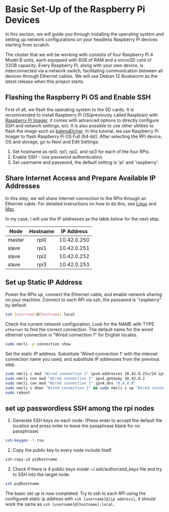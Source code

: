 # Basic Set-Up of the Raspberry Pi Devices

In this section, we will guide you through installing the operating system and setting up network configurations on your headless Raspberry Pi devices starting from scratch.

The cluster that we will be working with consists of four Raspberry Pi 4 Model B units, each equipped with 8GB of RAM and a microSD card of 32GB capacity. Every Raspberry Pi, along with your own device, is interconnected via a network switch, facilitating communication between all devices through Ethernet cables. We will use Debian 12 Bookworm as the latest release when this project starts.

## Flashing the Raspberry Pi OS and Enable SSH

First of all, we flash the operating system to the SD cards. It is recommended to install Raspberry Pi OS(previously called Raspbian) with [Raspberry Pi Imager](https://www.raspberrypi.com/software/), it comes with advanced options to directly configure SSH and network settings, ect. It is also possible to use other utilities to flash the image such as [balenaEtcher](https://etcher.balena.io/). In this tutorial, we use Raspberry Pi Imager to flash Raspberry Pi OS Full (64-bit). After selecting the RPi device, OS and storage, go to Next and Edit Settings: 

1. Set hostname as rpi0, rpi1, rpi2, and rpi3 for each of the four RPis.
2. Enable SSH - Use password authentication.
3. Set username and password, the default setting is 'pi' and 'raspberry'.

## Share Internet Access and Prepare Available IP Addresses

In this step, we will share Internet connection to the RPis through an Ethernet cable. For detailed instructions on how to do this, see [Linux](https://www.tecmint.com/share-internet-in-linux/) and [Mac](https://support.apple.com/guide/mac-help/share-internet-connection-mac-network-users-mchlp1540/mac#:~:text=Turn%20on%20Internet%20Sharing%2C%20then,internet%20over%20Ethernet%2C%20choose%20Ethernet.). 

In my case, I will use the IP addresses as the table below for the next step.

|   Node        |    Hostname   | IP Address     |
| ------------- |:-------------:| :-------------:|
| master        | rpi0          | 10.42.0.250  |
| slave         | rpi1          | 10.42.0.251  |
| slave         | rpi2          | 10.42.0.252  |
| slave         | rpi3          | 10.42.0.253  |

## Set up Static IP Address

Power the RPis up, connect the Ethernet cable, and enable network sharing on your machine. Connect to each RPi via ssh, the password is "raspberry" by default.

~~~bash
ssh [username]@[hostname].local
~~~

Check the current network configuration. Look for the NAME with TYPE `ethernet` to find the correct connection. The default name for the wired ethernet connection is "Wired connection 1" for English locales. 
~~~bash
sudo nmcli -p connection show
~~~

Set the static IP address. Substitute 'Wired connection 1' with the internet connection name you used, and substitute IP addresses from the previous step.
~~~bash
sudo nmcli c mod "Wired connection 1" ipv4.addresses 10.42.0.25x/24 ipv4.method manual
sudo nmcli con mod "Wired connection 1" ipv4.gateway 10.42.0.2
sudo nmcli con mod "Wired connection 1" ipv4.dns "8.8.8.8"
sudo nmcli c down "Wired connection 1" && sudo nmcli c up "Wired connection 1"
sudo reboot
~~~

## set up passwordless SSH among the rpi nodes
1. Generate SSH keys on each node. (Press enter to accept the default file location and press enter to leave the passphrase blank for no passphrase)
~~~bash
ssh-keygen -t rsa
~~~
2. Copy the public key to every node include itself.
~~~bash
ssh-copy-id pi@hostname
~~~
3. Check if there is 4 public keys inside ~/.ssh/authorized_keys file and try to SSH into the target node.
~~~bash
ssh pi@hostname
~~~


The basic set up is now completed. Try to ssh to each RPi using the configured static ip address with `ssh [username]@[ip address]`, it should work the same as `ssh [username]@[hostname].local`.
